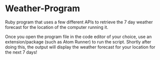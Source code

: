 # Weather-Program
Ruby program that uses a few different APIs to retrieve the 7 day weather forecast for the location of the computer running it.


Once you open the program file in the code editor of your choice, use an extension/package (such as Atom Runner) to run the script. Shortly after doing this, the output will display the weather forecast for your location for the next 7 days!

